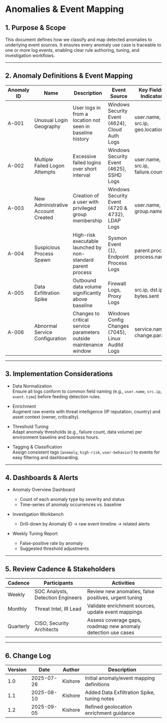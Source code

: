 # Anomalies & Event Mapping

## 1. Purpose & Scope

This document defines how we classify and map detected anomalies to underlying event sources. It ensures every anomaly use case is traceable to one or more log events, enabling clear rule authoring, tuning, and investigation workflows.

---

## 2. Anomaly Definitions & Event Mapping

| Anomaly ID | Name                              | Description                                                 | Event Source                    | Key Fields / Indicators               | Detection Rule ID | Severity |
|------------|-----------------------------------|-------------------------------------------------------------|---------------------------------|---------------------------------------|-------------------|----------|
| A-001      | Unusual Login Geography           | User logs in from a location not seen in baseline history   | Windows Security Event (4624), Cloud Auth Logs | user.name, src.ip, geo.location     | R-101             | High     |
| A-002      | Multiple Failed Logon Attempts    | Excessive failed logins over short interval                  | Windows Security Event (4625), SSHD Logs         | user.name, src.ip, failure.count    | R-102             | Medium   |
| A-003      | New Administrative Account Created| Creation of a user with privileged group membership         | Windows Security Event (4720 & 4732), LDAP Logs  | user.name, group.name               | R-103             | High     |
| A-004      | Suspicious Process Spawn          | High-risk executable launched by non-standard parent process | Sysmon Event (1), Endpoint Process Logs          | parent.process, process.name        | R-104             | Medium   |
| A-005      | Data Exfiltration Spike           | Outbound data volume significantly above baseline            | Firewall Logs, Proxy Logs                       | src.ip, dst.ip, bytes.sent          | R-105             | High     |
| A-006      | Abnormal Service Configuration    | Changes to critical service parameters outside maintenance window | Windows Config Changes (7045), Linux Auditd Logs | service.name, change.params         | R-106             | Medium   |

---

## 3. Implementation Considerations

- Data Normalization  
  Ensure all logs conform to common field naming (e.g., `user.name`, `src.ip`, `event.time`) before feeding detection rules.

- Enrichment  
  Augment raw events with threat intelligence (IP reputation, country) and asset context (owner, criticality).

- Threshold Tuning  
  Adapt anomaly thresholds (e.g., failure count, data volume) per environment baseline and business hours.

- Tagging & Classification  
  Assign consistent tags (`anomaly`, `high-risk`, `user-behavior`) to events for easy filtering and dashboarding.

---

## 4. Dashboards & Alerts

- Anomaly Overview Dashboard  
  - Count of each anomaly type by severity and status  
  - Time-series of anomaly occurrences vs. baseline  

- Investigation Workbench  
  - Drill-down by Anomaly ID → raw event timeline → related alerts  

- Weekly Tuning Report  
  - False-positive rate by anomaly  
  - Suggested threshold adjustments  

---

## 5. Review Cadence & Stakeholders

| Cadence  | Participants                         | Activities                                               |
|----------|--------------------------------------|----------------------------------------------------------|
| Weekly   | SOC Analysts, Detection Engineers    | Review new anomalies, false positives, urgent tuning     |
| Monthly  | Threat Intel, IR Lead                | Validate enrichment sources, update event mappings       |
| Quarterly| CISO, Security Architects            | Assess coverage gaps, roadmap new anomaly detection use cases |

---

## 6. Change Log

| Version | Date       | Author   | Description                                    |
|---------|------------|----------|------------------------------------------------|
| 1.0     | 2025-07-26 | Kishore  | Initial anomaly/event mapping definitions      |
| 1.1     | 2025-08-10 | Kishore  | Added Data Exfiltration Spike, tuning notes    |
| 1.2     | 2025-09-05 | Kishore  | Refined geolocation enrichment guidance        |
